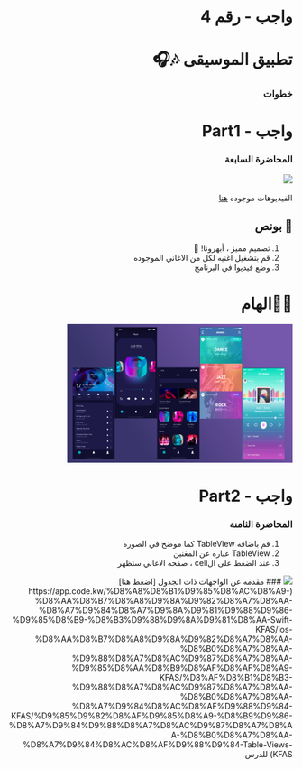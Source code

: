 
<div dir="rtl">
 
# واجب  - رقم 4
# تطبيق الموسيقى 🎶🎧 
 
 
### خطوات 
# واجب  - Part1 
### المحاضرة السابعة
<img src="/Hw4Part1.gif" width="200px">

الفيديوهات  موجوده [هنا](https://app.code.kw/%D8%A8%D8%B1%D9%85%D8%AC%D8%A9-%D8%AA%D8%B7%D8%A8%D9%8A%D9%82%D8%A7%D8%AA-%D8%A7%D9%84%D8%A7%D9%8A%D9%81%D9%88%D9%86-%D9%85%D8%B9-%D8%B3%D9%88%D9%8A%D9%81%D8%AA-Swift-KFAS/ios-%D8%AA%D8%B7%D8%A8%D9%8A%D9%82%D8%A7%D8%AA-%D8%B0%D8%A7%D8%AA-%D9%88%D8%A7%D8%AC%D9%87%D8%A7%D8%AA-%D9%85%D8%AA%D8%B9%D8%AF%D8%AF%D8%A9-KFAS/%D8%AF%D8%B1%D8%B3-%D8%AA%D8%B7%D8%A8%D9%8A%D9%82-%D8%AF%D9%84%D9%8A%D9%84-%D8%A7%D9%84%D9%85%D8%B7%D8%A7%D8%B9%D9%85-KFAS/%D9%85%D9%82%D8%AF%D9%85%D8%A9-%D8%B9%D9%86-%D8%AA%D8%B7%D8%A8%D9%8A%D9%82-%D8%AF%D9%84%D9%8A%D9%84-%D8%A7%D9%84%D9%85%D8%B7%D8%A7%D8%B9%D9%85-KFAS) 

## 🌟 بونص
1. تصميم مميز ، أبهرونا! 🤩  
2. قم بتشغيل اغنيه لكل من الاغاني الموجوده
3. وضع فيديوا في البرنامج

# 🎨✨الهام  
<img src="/musicAppDesign.png" width="400px">

# واجب  - Part2 
### المحاضرة الثامنة
1. قم باضافه TableView كما موضح في الصوره
2. TableView عباره عن المغنين
3. عند الضغط على الcell ، صفحه الاغاني ستظهر
<img src="/Hw4Part2.gif" width="200px">
### مقدمه عن الواجهات ذات الجدول 
 [اضغط هنا](https://app.code.kw/%D8%A8%D8%B1%D9%85%D8%AC%D8%A9-%D8%AA%D8%B7%D8%A8%D9%8A%D9%82%D8%A7%D8%AA-%D8%A7%D9%84%D8%A7%D9%8A%D9%81%D9%88%D9%86-%D9%85%D8%B9-%D8%B3%D9%88%D9%8A%D9%81%D8%AA-Swift-KFAS/ios-%D8%AA%D8%B7%D8%A8%D9%8A%D9%82%D8%A7%D8%AA-%D8%B0%D8%A7%D8%AA-%D9%88%D8%A7%D8%AC%D9%87%D8%A7%D8%AA-%D9%85%D8%AA%D8%B9%D8%AF%D8%AF%D8%A9-KFAS/%D8%AF%D8%B1%D8%B3-%D9%88%D8%A7%D8%AC%D9%87%D8%A7%D8%AA-%D8%B0%D8%A7%D8%AA-%D8%A7%D9%84%D8%AC%D8%AF%D9%88%D9%84-KFAS/%D9%85%D9%82%D8%AF%D9%85%D8%A9-%D8%B9%D9%86-%D8%A7%D9%84%D9%88%D8%A7%D8%AC%D9%87%D8%A7%D8%AA-%D8%B0%D8%A7%D8%AA-%D8%A7%D9%84%D8%AC%D8%AF%D9%88%D9%84-Table-Views-KFAS) للدرس



</div>
